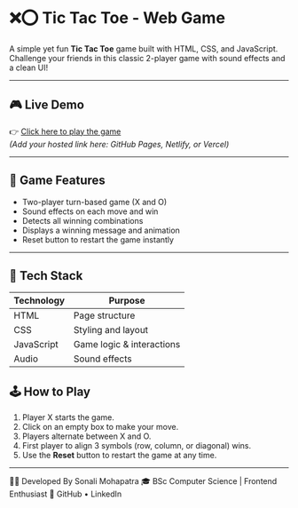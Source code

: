 # ❌⭕ Tic Tac Toe - Web Game

A simple yet fun **Tic Tac Toe** game built with HTML, CSS, and JavaScript. Challenge your friends in this classic 2-player game with sound effects and a clean UI!

---

## 🎮 Live Demo

👉 [Click here to play the game](#)  
*(Add your hosted link here: GitHub Pages, Netlify, or Vercel)*

---

## 🧠 Game Features

- Two-player turn-based game (X and O)
- Sound effects on each move and win
- Detects all winning combinations
- Displays a winning message and animation
- Reset button to restart the game instantly

---

## 🚀 Tech Stack

| Technology | Purpose                   |
|------------|----------------------------|
| HTML       | Page structure             |
| CSS        | Styling and layout         |
| JavaScript | Game logic & interactions  |
| Audio      | Sound effects              |

## 🕹️ How to Play

1. Player X starts the game.
2. Click on an empty box to make your move.
3. Players alternate between X and O.
4. First player to align 3 symbols (row, column, or diagonal) wins.
5. Use the **Reset** button to restart the game at any time.

---
👩‍💻 Developed By
Sonali Mohapatra
🎓 BSc Computer Science | Frontend Enthusiast
📎 GitHub • LinkedIn
